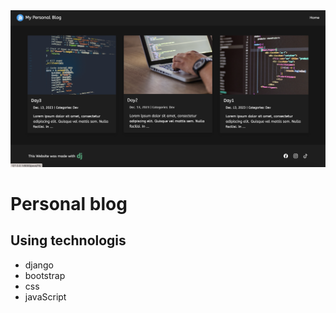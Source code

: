 <img src="web-cover.png" alt="web-image"/>

# Personal blog

## Using technologis

- django
- bootstrap
- css
- javaScript


